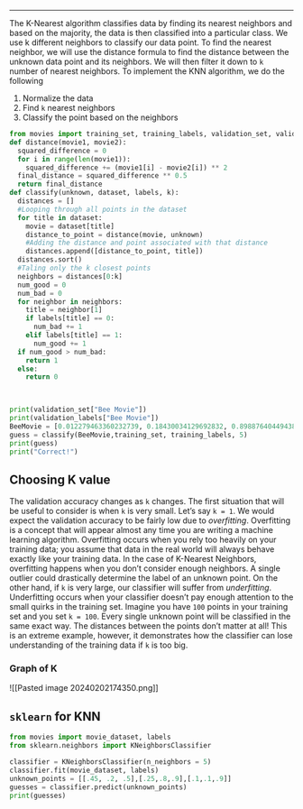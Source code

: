 ___
The K-Nearest algorithm classifies data by finding its nearest neighbors and based on the majority, the data is then classified into a particular class. We use k different neighbors to classify our data point. To find the nearest neighbor, we will use the distance formula to find the distance between the unknown data point and its neighbors. We will then filter it down to `k` number of nearest neighbors. 
To implement the KNN algorithm, we do the following
1. Normalize the data
2. Find `k` nearest neighbors
3. Classify the point based on the neighbors

```Python
from movies import training_set, training_labels, validation_set, validation_labels
def distance(movie1, movie2):
  squared_difference = 0
  for i in range(len(movie1)):
    squared_difference += (movie1[i] - movie2[i]) ** 2
  final_distance = squared_difference ** 0.5
  return final_distance
def classify(unknown, dataset, labels, k):
  distances = []
  #Looping through all points in the dataset
  for title in dataset:
    movie = dataset[title]
    distance_to_point = distance(movie, unknown)
    #Adding the distance and point associated with that distance
    distances.append([distance_to_point, title])
  distances.sort()
  #Taling only the k closest points
  neighbors = distances[0:k]
  num_good = 0
  num_bad = 0
  for neighbor in neighbors:
    title = neighbor[1]
    if labels[title] == 0:
      num_bad += 1
    elif labels[title] == 1:
      num_good += 1
  if num_good > num_bad:
    return 1
  else:
    return 0

  

print(validation_set["Bee Movie"])
print(validation_labels["Bee Movie"])
BeeMovie = [0.012279463360232739, 0.18430034129692832, 0.898876404494382]
guess = classify(BeeMovie,training_set, training_labels, 5)
print(guess)
print("Correct!")
```

## Choosing K value
The validation accuracy changes as `k` changes. The first situation that will be useful to consider is when `k` is very small. Let’s say `k = 1`. We would expect the validation accuracy to be fairly low due to _overfitting_. Overfitting is a concept that will appear almost any time you are writing a machine learning algorithm. Overfitting occurs when you rely too heavily on your training data; you assume that data in the real world will always behave exactly like your training data. In the case of K-Nearest Neighbors, overfitting happens when you don’t consider enough neighbors. A single outlier could drastically determine the label of an unknown point.
On the other hand, if `k` is very large, our classifier will suffer from _underfitting_. Underfitting occurs when your classifier doesn’t pay enough attention to the small quirks in the training set. Imagine you have `100` points in your training set and you set `k = 100`. Every single unknown point will be classified in the same exact way. The distances between the points don’t matter at all! This is an extreme example, however, it demonstrates how the classifier can lose understanding of the training data if `k` is too big.

### Graph of K
![[Pasted image 20240202174350.png]]

## `sklearn` for KNN
```Python
from movies import movie_dataset, labels
from sklearn.neighbors import KNeighborsClassifier

classifier = KNeighborsClassifier(n_neighbors = 5)
classifier.fit(movie_dataset, labels)
unknown_points = [[.45, .2, .5],[.25,.8,.9],[.1,.1,.9]]
guesses = classifier.predict(unknown_points)
print(guesses)
```

